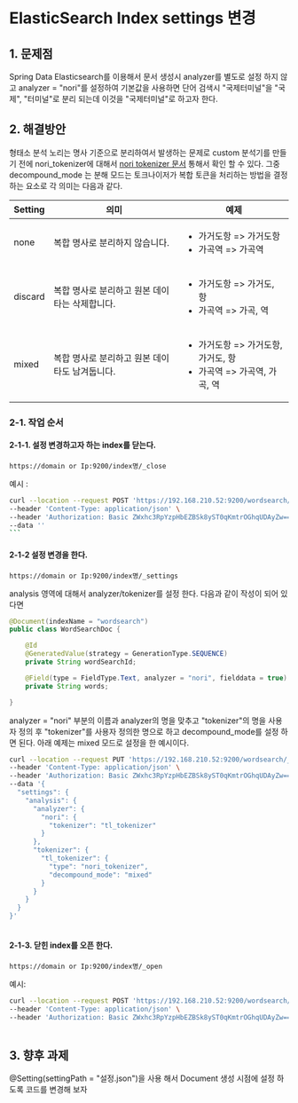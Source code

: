 # ElasticSearch Index settings 변경

## 1. 문제점

Spring Data Elasticsearch를 이용해서 문서 생성시 analyzer를 별도로 설정 하지 않고 analyzer = "nori"를 설정하여 기본값을 사용하면 단어 검색시 "국제터미널"을 "국제", "터미널"로 분리 되는데 이것을  "국제터미널"로 하고자 한다.

## 2. 해결방안

형태소 분석 노리는  명사 기준으로 분리하여서 발생하는 문제로 custom 분석기를 만들기 전에 nori\_tokenizer에 대해서 [nori tokenizer 문서](https://www.elastic.co/guide/en/elasticsearch/plugins/current/analysis-nori-tokenizer.html) 통해서  확인 할 수 있다.   그중 decompound\_mode 는  분해 모드는 토크나이저가 복합 토큰을 처리하는 방법을 결정하는 요소로 각 의미는 다음과 같다.

| Setting | 의미                         | 예제                                                                      |
| ------- | -------------------------- | ----------------------------------------------------------------------- |
| none    | 복합 명사로 분리하지 않습니다.          | <p></p><ul><li>가거도항 => 가거도항</li><li>가곡역 => 가곡역</li></ul>                |
| discard | 복합 명사로 분리하고 원본 데이타는 삭제합니다. | <p></p><ul><li>가거도항 => 가거도, 항</li><li>가곡역 => 가곡, 역</li></ul>            |
| mixed   | 복합 명사로 분리하고 원본 데이타도 남겨둡니다. | <p></p><ul><li>가거도항 => 가거도항, 가거도, 항</li><li>가곡역 => 가곡역, 가곡, 역</li></ul> |

### 2-1. 작업 순서

#### 2-1-1.  설정 변경하고자 하는 index를 닫는다.

```
https://domain or Ip:9200/index명/_close
```

예시 :&#x20;

````bash
curl --location --request POST 'https://192.168.210.52:9200/wordsearch/_close' \
--header 'Content-Type: application/json' \
--header 'Authorization: Basic ZWxhc3RpYzpHbEZBSk8yST0qKmtrOGhqUDAyZw==' \
--data ''
```
````

#### 2-1-2 설정 변경을 한다.

```
https://domain or Ip:9200/index명/_settings
```

analysis 영역에 대해서 analyzer/tokenizer를 설정 한다.  다음과 같이 작성이 되어 있다면&#x20;

```java
@Document(indexName = "wordsearch") 
public class WordSearchDoc {

    @Id
    @GeneratedValue(strategy = GenerationType.SEQUENCE)
    private String wordSearchId;

    @Field(type = FieldType.Text, analyzer = "nori", fielddata = true)
    private String words;

}
```

analyzer = "nori" 부분의 이름과 analyzer의 명을 맞추고 "tokenizer"의 명을 사용자 정의 후 "tokenizer"를 사용자 정의한 명으로 하고 decompound\_mode를 설정 하면 된다. 아래 예제는 mixed 모드로 설정을 한 예시이다.&#x20;

```bash
curl --location --request PUT 'https://192.168.210.52:9200/wordsearch/_settings' \
--header 'Content-Type: application/json' \
--header 'Authorization: Basic ZWxhc3RpYzpHbEZBSk8yST0qKmtrOGhqUDAyZw==' \
--data '{
  "settings": {
    "analysis": {
      "analyzer": {
        "nori": {
          "tokenizer": "tl_tokenizer"
        }
      },
      "tokenizer": {
        "tl_tokenizer": {
          "type": "nori_tokenizer",
          "decompound_mode": "mixed"
        }
      }
    }
  }
}'
 
```

#### 2-1-3. 닫힌 index를 오픈 한다.

```
https://domain or Ip:9200/index명/_open
```

예시:

```bash
curl --location --request POST 'https://192.168.210.52:9200/wordsearch/_open' \
--header 'Content-Type: application/json' \
--header 'Authorization: Basic ZWxhc3RpYzpHbEZBSk8yST0qKmtrOGhqUDAyZw==' \
 
```

## 3. 향후 과제

@Setting(settingPath = "설정.json")을 사용 해서 Document 생성 시점에 설정 하도록 코드를 변경해 보자
